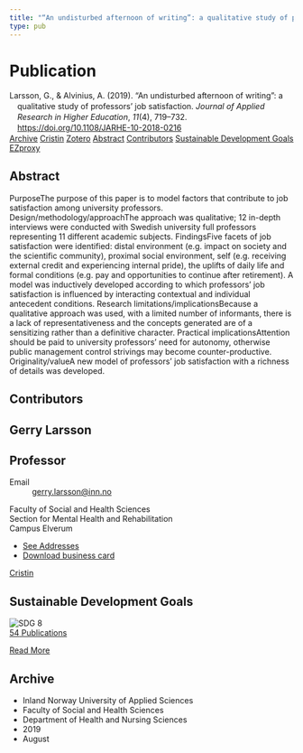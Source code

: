 ```yaml
---
title: "“An undisturbed afternoon of writing”: a qualitative study of professors’ job satisfaction"
type: pub
---
```

<h1>Publication</h1>
<article id="csl-bib-container-XTGSD8SK" class="csl-bib-container">
  <div class="csl-bib-body" style="line-height: 1.35; padding-left: 1em; text-indent:-1em;">
  <div class="csl-entry">Larsson, G., &amp; Alvinius, A. (2019). &#x201C;An undisturbed afternoon of writing&#x201D;: a qualitative study of professors&#x2019; job satisfaction. <i>Journal of Applied Research in Higher Education</i>, <i>11</i>(4), 719&#x2013;732. <a href="https://doi.org/10.1108/JARHE-10-2018-0216">https://doi.org/10.1108/JARHE-10-2018-0216</a></div>
</div>
  <div class="csl-bib-buttons">
    <a href="#taxonomy-article-XTGSD8SK" class="csl-bib-button">Archive</a>
    <a href="https://app.cristin.no/results/show.jsf?id=1716320" alt="Cristin URL" class="csl-bib-button">Cristin</a>
    <a href="http://zotero.org/groups/5022929/items/XTGSD8SK" alt="Zotero URL" class="csl-bib-button">Zotero</a>
    <a href="#abstract-article-XTGSD8SK" class="csl-bib-button">Abstract</a>
    <a href="#contributors-article-XTGSD8SK" class="csl-bib-button">Contributors</a>
    <a href="#sdg-article-XTGSD8SK" class="csl-bib-button">Sustainable Development Goals</a>
    <a href="http://ezproxy.inn.no/login?url=https://doi.org/10.1108/JARHE-10-2018-0216" class="csl-bib-button">EZproxy</a>
  </div>
  <div id="csl-bib-meta-container-XTGSD8SK"></div>
</article>
<div id="csl-bib-meta-XTGSD8SK" class="csl-bib-meta">
  <article id="abstract-article-XTGSD8SK" class="abstract-article">
    <h1>Abstract</h1>
    PurposeThe purpose of this paper is to model factors that contribute to job satisfaction among university professors. Design/methodology/approachThe approach was qualitative; 12 in-depth interviews were conducted with Swedish university full professors representing 11 different academic subjects. FindingsFive facets of job satisfaction were identified: distal environment (e.g. impact on society and the scientific community), proximal social environment, self (e.g. receiving external credit and experiencing internal pride), the uplifts of daily life and formal conditions (e.g. pay and opportunities to continue after retirement). A model was inductively developed according to which professors’ job satisfaction is influenced by interacting contextual and individual antecedent conditions. Research limitations/implicationsBecause a qualitative approach was used, with a limited number of informants, there is a lack of representativeness and the concepts generated are of a sensitizing rather than a definitive character. Practical implicationsAttention should be paid to university professors’ need for autonomy, otherwise public management control strivings may become counter-productive. Originality/valueA new model of professors’ job satisfaction with a richness of details was developed.
  </article>
  <article id="contributors-article-XTGSD8SK" class="contributors-article">
    <h1>Contributors</h1>
    <div class="personas">
<div class="vrtx-hinn-person-card">
<div class="photo">
<i class="lar la-user-circle missing-person"></i>
</div>
<div class="info">
<hgroup><h1>Gerry Larsson</h1>
<h2>Professor</h2>
</hgroup><dl>
<dt>Email</dt>
<dd>
<a href="mailto:gerry.larsson@inn.no">gerry.larsson@inn.no</a>
</dd>
</dl>
<p>
Faculty of Social and Health Sciences<br>
Section for Mental Health and Rehabilitation<br>
Campus Elverum
</p>
<ul class="vrtx-hinn-links">
<li><a href="https://www.inn.no/english/find-an-employee/gerry-larsson.html#vrtx-hinn-addresses">See Addresses</a></li>
<li><a href="https://www.inn.no/english/find-an-employee/gerry-larsson.html?vrtx=vcf">Download business card</a></li>
</ul>
</div>
</div>
<a href="https://app.cristin.no/persons/show.jsf?id=50941" alt="Cristin URL" class="personas-cristin">Cristin</a>
</div>
  </article>
  <article id="sdg-article-XTGSD8SK" class="sdg-article">
    <h1>Sustainable Development Goals</h1>
    <div class="sdg-container"><div id="sdg8" class="sdg">
<img src="{{< params subfolder >}}images/sdg/sdg08_en.png" class="image" alt="SDG 8">
<div class="sdg-overlay">
<a href="{{< params subfolder >}}en/archive/?sdg=8#archive" class="sdg-publication-count"><span>54</span> Publications</a>
<p><a href="https://sdgs.un.org/goals/goal8" class="sdg-read-more">Read More</a></p>
</div>
</div></div>
  </article>
  <article id="taxonomy-article-XTGSD8SK" class="taxonomy-article">
    <h1>Archive</h1>
    <ul>
      <li>Inland Norway University of Applied Sciences</li>
      <li>Faculty of Social and Health Sciences</li>
      <li>Department of Health and Nursing Sciences</li>
      <li>2019</li>
      <li>August</li>
    </ul>
  </article>
</div>

